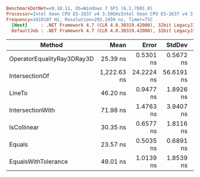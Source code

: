 ``` ini

BenchmarkDotNet=v0.10.11, OS=Windows 7 SP1 (6.1.7601.0)
Processor=Intel Xeon CPU E5-2637 v4 3.50GHzIntel Xeon CPU E5-2637 v4 3.50GHz, ProcessorCount=16
Frequency=3410107 Hz, Resolution=293.2459 ns, Timer=TSC
  [Host]     : .NET Framework 4.7 (CLR 4.0.30319.42000), 32bit LegacyJIT-v4.7.2117.0
  DefaultJob : .NET Framework 4.7 (CLR 4.0.30319.42000), 32bit LegacyJIT-v4.7.2117.0


```
|                     Method |        Mean |      Error |     StdDev |      Median |  Gen 0 | Allocated |
|--------------------------- |------------:|-----------:|-----------:|------------:|-------:|----------:|
| OperatorEqualityRay3DRay3D |    25.39 ns |  0.5301 ns |  0.5672 ns |    25.21 ns |      - |       0 B |
|             IntersectionOf | 1,222.63 ns | 24.2224 ns | 56.6191 ns | 1,223.89 ns | 0.2747 |    1440 B |
|                     LineTo |    46.20 ns |  0.9477 ns |  1.8926 ns |    44.97 ns |      - |       0 B |
|           IntersectionWith |    71.98 ns |  1.4763 ns |  3.9407 ns |    71.69 ns |      - |       0 B |
|                IsCollinear |    30.35 ns |  0.6577 ns |  1.8116 ns |    30.36 ns |      - |       0 B |
|                     Equals |    23.57 ns |  0.5035 ns |  0.6891 ns |    23.65 ns |      - |       0 B |
|        EqualsWithTolerance |    49.01 ns |  1.0139 ns |  1.8539 ns |    48.22 ns |      - |       0 B |
